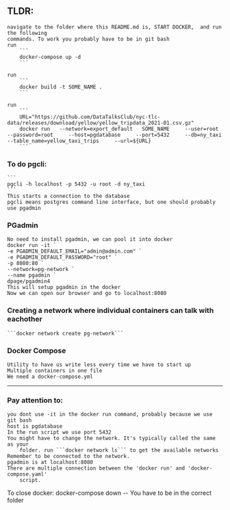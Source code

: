 ## TLDR:
    navigate to the folder where this README.md is, START DOCKER,  and run the following
    commands. To work you probably have to be in git bash
    run 
        ```
        docker-compose up -d
        ```

    run 
        ```
        docker build -t SOME_NAME .
        ```

    run 
        ```
        URL="https://github.com/DataTalksClub/nyc-tlc-data/releases/download/yellow/yellow_tripdata_2021-01.csv.gz"
        docker run   --network=export_default   SOME_NAME     --user=root     --password=root     --host=pgdatabase     --port=5432     --db=ny_taxi     --table_name=yellow_taxi_trips     --url=${URL}
        ```

### To do pgcli:
    ```
    pgcli -h localhost -p 5432 -u root -d ny_taxi
    ```
    This starts a connection to the database
    pgcli means postgres command line interface, but one should probably use pgadmin

### PGadmin
    No need to install pgadmin, we can pool it into docker
    docker run -it `
    -e PGADMIN_DEFAULT_EMAIL="admin@admin.com" `
    -e PGADMIN_DEFAULT_PASSWORD="root" `
    -p 8080:80 `
    --network=pg-network `
    --name pgadmin `
    dpage/pgadmin4
    This will setup pgadmin in the docker 
    Now we can open our browser and go to localhost:8080

### Creating a network where individual containers can talk with eachother
    ```docker network create pg-network```

### Docker Compose
    Utility to have us write less every time we have to start up
    Multiple containers in one file
    We need a docker-compose.yml

_____________________________

### Pay attention to:
    you dont use -it in the docker run command, probably because we use git bash
    host is pgdatabase
    In the run script we use port 5432
    You might have to change the network. It's typically called the same as your
        folder. run ```docker network ls``` to get the available networks
    Remember to be connected to the network.
    pgadmin is at localhost:8080
    There are multiple connection between the 'docker run' and 'docker-compose.yaml'
        script.

To close docker:
    docker-compose down -- You have to be in the correct folder